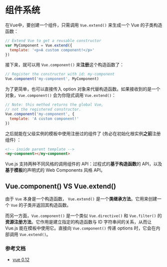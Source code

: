 # 组件系统

在Vue中，要创建一个组件，只需调用 `Vue.extend()` 来生成一个 Vue 的子类构造函数：

```js
// Extend Vue to get a reusable constructor
var MyComponent = Vue.extend({
  template: '<p>A custom component!</p>'
})
```

接下来，就可以用 `Vue.component()` 来**注册**这个构造函数了：

```js
// Register the constructor with id: my-component
Vue.component('my-component', MyComponent)
```



为了更简单，也可以直接传入 option 对象来代替构造函数。如果接收到的是一个对象，`Vue.component()` 会为你隐式调用 `Vue.extend()`：

```js
// Note: this method returns the global Vue,
// not the registered constructor.
Vue.component('my-component', {
  template: 'A custom component!'
})
```

之后就能在父级实例的模板中使用注册过的组件了 (务必在初始化根实例**之前**注册组件) ：

```html
<!-- inside parent template -->
<my-component></my-component>
```

Vue.js 支持两种不同风格的调用组件的 API：过程式的**基于构造函数**的 API，以及**基于模板**的声明式的 Web Components 风格 API。



## Vue.component() VS Vue.extend()

由于 `Vue` 本身是一个构造函数， `Vue.extend()` 是一个**类继承方法**。它用来创建一个 `Vue` 的子类并返回其构造函数。

而另一方面，`Vue.component()` 是一个类似 `Vue.directive()` 和 `Vue.filter()` 的**资源注册方法**。它作用是建立指定的构造函数与 ID 字符串间的关系，从而让 Vue.js 能在模板中使用它。直接向 `Vue.component()` 传递 options 时，它会在内部调用 `Vue.extend()`。





### 参考文档

* [vue 0.12](https://012-cn.vuejs.org/guide/components.html)